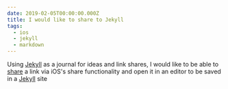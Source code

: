 ```yaml
---
date: 2019-02-05T00:00:00.000Z
title: I would like to share to Jekyll
tags:
  - ios
  - jekyll
  - markdown
---
```


Using [Jekyll] as a journal for ideas and link shares, I would like to be able to [share] a link via iOS's share functionality and open it in an editor to be saved in a [Jekyll] site

[jekyll]: https://jekyllrb.com/
[share]: https://developer.apple.com/design/human-interface-guidelines/ios/extensions/sharing-and-actions/
